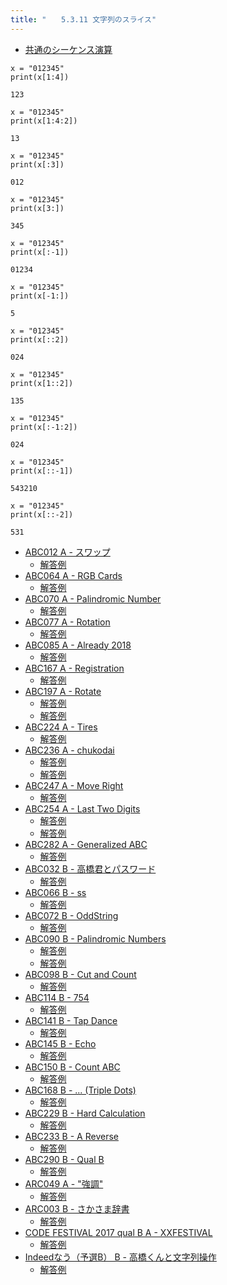 ```yaml
---
title: "　　5.3.11 文字列のスライス"
---
```


* [共通のシーケンス演算](https://docs.python.org/ja/3/library/stdtypes.html#common-sequence-operations)

```python:サンプルコード
x = "012345"
print(x[1:4])
```

```text:実行結果
123
```

```python:サンプルコード
x = "012345"
print(x[1:4:2])
```

```text:実行結果
13
```

```python:サンプルコード
x = "012345"
print(x[:3])
```

```text:実行結果
012
```

```python:サンプルコード
x = "012345"
print(x[3:])
```

```text:実行結果
345
```

```python:サンプルコード
x = "012345"
print(x[:-1])
```

```text:実行結果
01234
```

```python:サンプルコード
x = "012345"
print(x[-1:])
```

```text:実行結果
5
```

```python:サンプルコード
x = "012345"
print(x[::2])
```

```text:実行結果
024
```

```python:サンプルコード
x = "012345"
print(x[1::2])
```

```text:実行結果
135
```

```python:サンプルコード
x = "012345"
print(x[:-1:2])
```

```text:実行結果
024
```

```python:サンプルコード
x = "012345"
print(x[::-1])
```

```text:実行結果
543210
```

```python:サンプルコード
x = "012345"
print(x[::-2])
```

```text:実行結果
531
```

- [ABC012 A - スワップ](https://atcoder.jp/contests/abc012/tasks/abc012_1)
    - [解答例](https://atcoder.jp/contests/abc012/submissions/17502182)
- [ABC064 A - RGB Cards](https://atcoder.jp/contests/abc064/tasks/abc064_a)
    - [解答例](https://atcoder.jp/contests/abc064/submissions/15311536)
- [ABC070 A - Palindromic Number](https://atcoder.jp/contests/abc070/tasks/abc070_a)
    - [解答例](https://atcoder.jp/contests/abc070/submissions/17502237)
- [ABC077 A - Rotation](https://atcoder.jp/contests/abc077/tasks/abc077_a)
    - [解答例](https://atcoder.jp/contests/abc077/submissions/17502273)
- [ABC085 A - Already 2018](https://atcoder.jp/contests/abc085/tasks/abc085_a)
    - [解答例](https://atcoder.jp/contests/abc085/submissions/17893367)
- [ABC167 A - Registration](https://atcoder.jp/contests/abc167/tasks/abc167_a)
    - [解答例](https://atcoder.jp/contests/abc167/submissions/13240752)
- [ABC197 A - Rotate](https://atcoder.jp/contests/abc197/tasks/abc197_a)
    - [解答例](https://atcoder.jp/contests/abc197/submissions/21428038)
    - [解答例](https://atcoder.jp/contests/abc197/submissions/21428107)
- [ABC224 A - Tires](https://atcoder.jp/contests/abc224/tasks/abc224_a)
    - [解答例](https://atcoder.jp/contests/abc224/submissions/26995889)
- [ABC236 A - chukodai](https://atcoder.jp/contests/abc236/tasks/abc236_a)
    - [解答例](https://atcoder.jp/contests/abc236/submissions/28883028)
    - [解答例](https://atcoder.jp/contests/abc236/submissions/28883047)
- [ABC247 A - Move Right](https://atcoder.jp/contests/abc247/tasks/abc247_a)
    - [解答例](https://atcoder.jp/contests/abc247/submissions/30896872)
- [ABC254 A - Last Two Digits](https://atcoder.jp/contests/abc254/tasks/abc254_a)
    - [解答例](https://atcoder.jp/contests/abc254/submissions/32254092)
    - [解答例](https://atcoder.jp/contests/abc254/submissions/32254117)
- [ABC282 A - Generalized ABC](https://atcoder.jp/contests/abc282/tasks/abc282_a)
    - [解答例](https://atcoder.jp/contests/abc282/submissions/37473170)
- [ABC032 B - 高橋君とパスワード](https://atcoder.jp/contests/abc032/tasks/abc032_b)
    - [解答例](https://atcoder.jp/contests/abc032/submissions/17893103)
- [ABC066 B - ss](https://atcoder.jp/contests/abc066/tasks/abc066_b)
    - [解答例](https://atcoder.jp/contests/abc066/submissions/17693555)
- [ABC072 B - OddString](https://atcoder.jp/contests/abc072/tasks/abc072_b)
    - [解答例](https://atcoder.jp/contests/abc072/submissions/17893891)
- [ABC090 B - Palindromic Numbers](https://atcoder.jp/contests/abc090/tasks/abc090_b)
    - [解答例](https://atcoder.jp/contests/abc090/submissions/17502342)
    - [解答例](https://atcoder.jp/contests/abc090/submissions/17502385)
- [ABC098 B - Cut and Count](https://atcoder.jp/contests/abc098/tasks/abc098_b)
    - [解答例](https://atcoder.jp/contests/abc098/submissions/17894269)
- [ABC114 B - 754](https://atcoder.jp/contests/abc114/tasks/abc114_b)
    - [解答例](https://atcoder.jp/contests/abc114/submissions/17894354)
- [ABC141 B - Tap Dance](https://atcoder.jp/contests/abc141/tasks/abc141_b)
    - [解答例](https://atcoder.jp/contests/abc141/submissions/17894730)
- [ABC145 B - Echo](https://atcoder.jp/contests/abc145/tasks/abc145_b)
    - [解答例](https://atcoder.jp/contests/abc145/submissions/17894764)
- [ABC150 B - Count ABC](https://atcoder.jp/contests/abc150/tasks/abc150_b)
    - [解答例](https://atcoder.jp/contests/abc150/submissions/17503191)
- [ABC168 B - ... (Triple Dots)](https://atcoder.jp/contests/abc168/tasks/abc168_b)
    - [解答例](https://atcoder.jp/contests/abc168/submissions/13403202)
- [ABC229 B - Hard Calculation](https://atcoder.jp/contests/abc229/tasks/abc229_b)
    - [解答例](https://atcoder.jp/contests/abc229/submissions/28883533)
- [ABC233 B - A Reverse](https://atcoder.jp/contests/abc233/tasks/abc233_b)
    - [解答例](https://atcoder.jp/contests/abc233/submissions/28884145)
- [ABC290 B - Qual B](https://atcoder.jp/contests/abc290/tasks/abc290_b)
    - [解答例](https://atcoder.jp/contests/abc290/submissions/39952943)
- [ARC049 A - "強調"](https://atcoder.jp/contests/arc049/tasks/arc049_a)
    - [解答例](https://atcoder.jp/contests/arc049/submissions/17911083)
- [ARC003 B - さかさま辞書](https://atcoder.jp/contests/arc003/tasks/arc003_2)
    - [解答例](https://atcoder.jp/contests/arc003/submissions/15087733)
- [CODE FESTIVAL 2017 qual B A - XXFESTIVAL](https://atcoder.jp/contests/code-festival-2017-qualb/tasks/code_festival_2017_qualb_a)
    - [解答例](https://atcoder.jp/contests/code-festival-2017-qualb/submissions/17911112)
- [Indeedなう（予選B） B - 高橋くんと文字列操作](https://atcoder.jp/contests/indeednow-qualb/tasks/indeednow_2015_qualb_2)
    - [解答例](https://atcoder.jp/contests/indeednow-qualb/submissions/15459240)